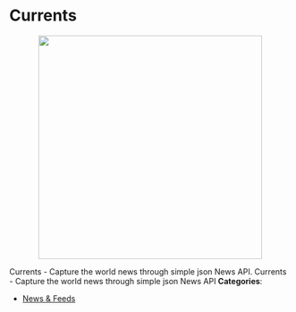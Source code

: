 # Currents

<p align="center">
    <img width="400" src="https://raw.githubusercontent.com/awesome-apis/awesome-apis/apis/currents/logo_256x256.png" />
</p>


Currents - Capture the world news through simple json News API. Currents - Capture the world news through simple json News API
**Categories**:

- [News & Feeds](https://github/awesome-apis/awesome-apis#news-and-feeds)



